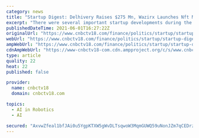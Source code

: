 ```yaml
---
category: news
title: "Startup Digest: Delhivery Raises $275 Mn, Wazirx Launches Nft Marketplace, Sebi Eases Norms For Vcs, Aifs"
excerpt: "There were several important startup developments during the day on  Tuesday. Here are the top startup stories of the day:"
publishedDateTime: 2021-06-01T16:27:22Z
originalUrl: "https://www.cnbctv18.com/finance/politics/startup/startup-digest-delhivery-raises-275-mn-wazirx-launches-first-nft-marketplace-in-india-pepperfry-hopes-to-join-unicorn-club-soon-sebi-eases-compliance-norms-for-vcs-aifs-9506861.htm"
webUrl: "https://www.cnbctv18.com/finance/politics/startup/startup-digest-delhivery-raises-275-mn-wazirx-launches-first-nft-marketplace-in-india-pepperfry-hopes-to-join-unicorn-club-soon-sebi-eases-compliance-norms-for-vcs-aifs-9506861.htm"
ampWebUrl: "https://www.cnbctv18.com/finance/politics/startup/startup-digest-delhivery-raises-275-mn-wazirx-launches-first-nft-marketplace-in-india-pepperfry-hopes-to-join-unicorn-club-soon-sebi-eases-compliance-norms-for-vcs-aifs-9506861.htm/amp"
cdnAmpWebUrl: "https://www-cnbctv18-com.cdn.ampproject.org/c/s/www.cnbctv18.com/finance/politics/startup/startup-digest-delhivery-raises-275-mn-wazirx-launches-first-nft-marketplace-in-india-pepperfry-hopes-to-join-unicorn-club-soon-sebi-eases-compliance-norms-for-vcs-aifs-9506861.htm/amp"
type: article
quality: 22
heat: 22
published: false

provider:
  name: cnbctv18
  domain: cnbctv18.com

topics:
  - AI in Robotics
  - AI

secured: "AxvwZfeal1bfJAi0u5YgpKTXW5gWvDLTsqwoW3MqmGUWQ59uNonJZm7qCEDrzo1BfhMGQEJwi/AkCBHE/16Uka6LtpNlbbI+0ljMLv0OwSRpie92a3g/9FSsxsrIzHkM5fXAYcg3gSEjf/8MR944e5/hY+pTESmOqgK1XZNosMOFF4223SYBIZUmGFmkw2QxqyeNSWqeY2owubO85wqsjcgldfsLEDkjAfBHwPT0ssu0qhk2ArsIMMMdSpanHjIpRZJnblHPnFsXzbYPNGVRrWD83PyvusF2+T9ECMed5J4mau5cpCcmWBvDGuOSmUombAsqIF3KUSp1nIjfFtdr0fjjCM9RV06b4ic3RQzNV14=;ZxQ/htbJFuQnqNdPHtx1+A=="
---
```


